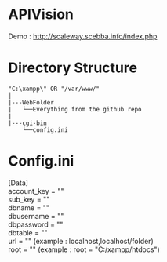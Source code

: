 # APIVision

Demo : http://scaleway.scebba.info/index.php 

# Directory Structure
```
"C:\xampp\" OR "/var/www/"
│
|---WebFolder
|   └──Everything from the github repo
|
|---cgi-bin
    └──config.ini
```
# Config.ini

[Data]\
account_key = ""\
sub_key = ""\
dbname = "" \
dbusername = "" \
dbpassword = "" \
dbtable = "" \
url = "" (example : localhost,localhost/folder)\
root = "" (example : root = "C:/xampp/htdocs")
